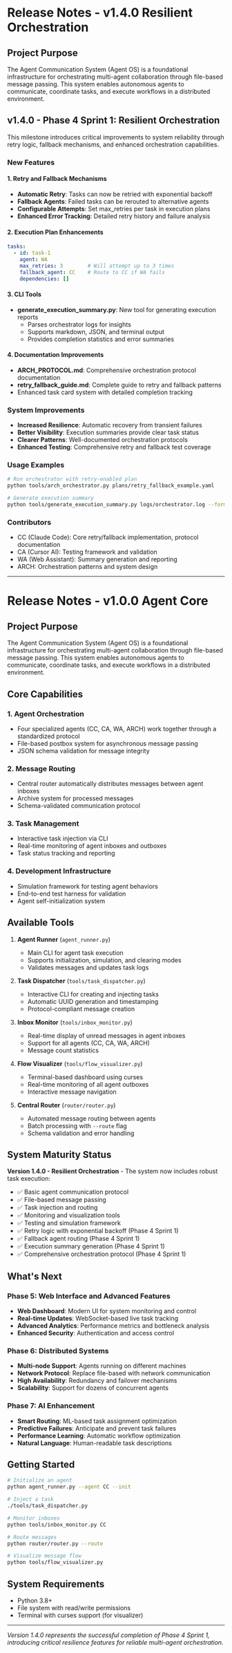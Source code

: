 # Release Notes - v1.4.0 Resilient Orchestration

## Project Purpose

The Agent Communication System (Agent OS) is a foundational infrastructure for orchestrating multi-agent collaboration through file-based message passing. This system enables autonomous agents to communicate, coordinate tasks, and execute workflows in a distributed environment.

## v1.4.0 - Phase 4 Sprint 1: Resilient Orchestration

This milestone introduces critical improvements to system reliability through retry logic, fallback mechanisms, and enhanced orchestration capabilities.

### New Features

#### 1. Retry and Fallback Mechanisms
- **Automatic Retry**: Tasks can now be retried with exponential backoff
- **Fallback Agents**: Failed tasks can be rerouted to alternative agents
- **Configurable Attempts**: Set max_retries per task in execution plans
- **Enhanced Error Tracking**: Detailed retry history and failure analysis

#### 2. Execution Plan Enhancements
```yaml
tasks:
  - id: task-1
    agent: WA
    max_retries: 3        # Will attempt up to 3 times
    fallback_agent: CC    # Route to CC if WA fails
    dependencies: []
```

#### 3. CLI Tools
- **generate_execution_summary.py**: New tool for generating execution reports
  - Parses orchestrator logs for insights
  - Supports markdown, JSON, and terminal output
  - Provides completion statistics and error summaries

#### 4. Documentation Improvements
- **ARCH_PROTOCOL.md**: Comprehensive orchestration protocol documentation
- **retry_fallback_guide.md**: Complete guide to retry and fallback patterns
- Enhanced task card system with detailed completion tracking

### System Improvements
- **Increased Resilience**: Automatic recovery from transient failures
- **Better Visibility**: Execution summaries provide clear task status
- **Clearer Patterns**: Well-documented orchestration protocols
- **Enhanced Testing**: Comprehensive retry and fallback test coverage

### Usage Examples

```bash
# Run orchestrator with retry-enabled plan
python tools/arch_orchestrator.py plans/retry_fallback_example.yaml

# Generate execution summary
python tools/generate_execution_summary.py logs/orchestrator.log --format markdown -o summary.md
```

### Contributors
- CC (Claude Code): Core retry/fallback implementation, protocol documentation
- CA (Cursor AI): Testing framework and validation
- WA (Web Assistant): Summary generation and reporting
- ARCH: Orchestration patterns and system design

---

# Release Notes - v1.0.0 Agent Core

## Project Purpose

The Agent Communication System (Agent OS) is a foundational infrastructure for orchestrating multi-agent collaboration through file-based message passing. This system enables autonomous agents to communicate, coordinate tasks, and execute workflows in a distributed environment.

## Core Capabilities

### 1. Agent Orchestration
- Four specialized agents (CC, CA, WA, ARCH) work together through a standardized protocol
- File-based postbox system for asynchronous message passing
- JSON schema validation for message integrity

### 2. Message Routing
- Central router automatically distributes messages between agent inboxes
- Archive system for processed messages
- Schema-validated communication protocol

### 3. Task Management
- Interactive task injection via CLI
- Real-time monitoring of agent inboxes and outboxes
- Task status tracking and reporting

### 4. Development Infrastructure
- Simulation framework for testing agent behaviors
- End-to-end test harness for validation
- Agent self-initialization system

## Available Tools

1. **Agent Runner** (`agent_runner.py`)
   - Main CLI for agent task execution
   - Supports initialization, simulation, and clearing modes
   - Validates messages and updates task logs

2. **Task Dispatcher** (`tools/task_dispatcher.py`)
   - Interactive CLI for creating and injecting tasks
   - Automatic UUID generation and timestamping
   - Protocol-compliant message creation

3. **Inbox Monitor** (`tools/inbox_monitor.py`)
   - Real-time display of unread messages in agent inboxes
   - Support for all agents (CC, CA, WA, ARCH)
   - Message count statistics

4. **Flow Visualizer** (`tools/flow_visualizer.py`)
   - Terminal-based dashboard using curses
   - Real-time monitoring of all agent outboxes
   - Interactive message navigation

5. **Central Router** (`router/router.py`)
   - Automated message routing between agents
   - Batch processing with `--route` flag
   - Schema validation and error handling

## System Maturity Status

**Version 1.4.0 - Resilient Orchestration** - The system now includes robust task execution:
- ✅ Basic agent communication protocol
- ✅ File-based message passing
- ✅ Task injection and routing
- ✅ Monitoring and visualization tools
- ✅ Testing and simulation framework
- ✅ Retry logic with exponential backoff (Phase 4 Sprint 1)
- ✅ Fallback agent routing (Phase 4 Sprint 1)
- ✅ Execution summary generation (Phase 4 Sprint 1)
- ✅ Comprehensive orchestration protocol (Phase 4 Sprint 1)

## What's Next

### Phase 5: Web Interface and Advanced Features
- **Web Dashboard**: Modern UI for system monitoring and control
- **Real-time Updates**: WebSocket-based live task tracking
- **Advanced Analytics**: Performance metrics and bottleneck analysis
- **Enhanced Security**: Authentication and access control

### Phase 6: Distributed Systems
- **Multi-node Support**: Agents running on different machines
- **Network Protocol**: Replace file-based with network communication
- **High Availability**: Redundancy and failover mechanisms
- **Scalability**: Support for dozens of concurrent agents

### Phase 7: AI Enhancement
- **Smart Routing**: ML-based task assignment optimization
- **Predictive Failures**: Anticipate and prevent task failures
- **Performance Learning**: Automatic workflow optimization
- **Natural Language**: Human-readable task descriptions

## Getting Started

```bash
# Initialize an agent
python agent_runner.py --agent CC --init

# Inject a task
./tools/task_dispatcher.py

# Monitor inboxes
python tools/inbox_monitor.py CC

# Route messages
python router/router.py --route

# Visualize message flow
python tools/flow_visualizer.py
```

## System Requirements
- Python 3.8+
- File system with read/write permissions
- Terminal with curses support (for visualizer)

---

*Version 1.4.0 represents the successful completion of Phase 4 Sprint 1, introducing critical resilience features for reliable multi-agent orchestration.*